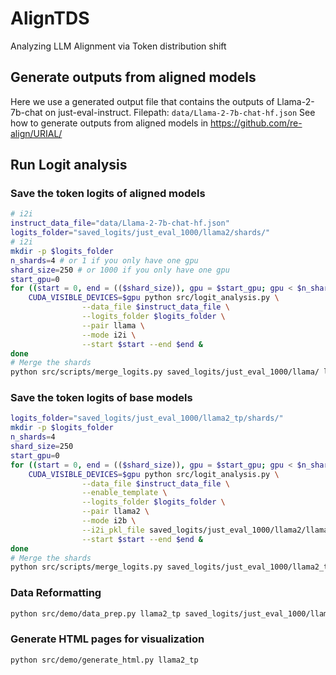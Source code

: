 # AlignTDS
Analyzing LLM Alignment via Token distribution shift 


## Generate outputs from aligned models 

Here we use a generated output file that contains the outputs of Llama-2-7b-chat on just-eval-instruct. 
Filepath: `data/Llama-2-7b-chat-hf.json`
See how to generate outputs from aligned models in https://github.com/re-align/URIAL/

## Run Logit analysis 

### Save the token logits of aligned models 
```bash 
# i2i   
instruct_data_file="data/Llama-2-7b-chat-hf.json"
logits_folder="saved_logits/just_eval_1000/llama2/shards/"
# i2i
mkdir -p $logits_folder 
n_shards=4 # or 1 if you only have one gpu
shard_size=250 # or 1000 if you only have one gpu
start_gpu=0
for ((start = 0, end = (($shard_size)), gpu = $start_gpu; gpu < $n_shards+$start_gpu; start += $shard_size, end += $shard_size, gpu++)); do
    CUDA_VISIBLE_DEVICES=$gpu python src/logit_analysis.py \
                --data_file $instruct_data_file \
                --logits_folder $logits_folder \
                --pair llama \
                --mode i2i \
                --start $start --end $end &  
done
# Merge the shards
python src/scripts/merge_logits.py saved_logits/just_eval_1000/llama/ llama i2i
```


### Save the token logits of base models
```bash 
logits_folder="saved_logits/just_eval_1000/llama2_tp/shards/"
mkdir -p $logits_folder
n_shards=4
shard_size=250
start_gpu=0
for ((start = 0, end = (($shard_size)), gpu = $start_gpu; gpu < $n_shards+$start_gpu; start += $shard_size, end += $shard_size, gpu++)); do
    CUDA_VISIBLE_DEVICES=$gpu python src/logit_analysis.py \
                --data_file $instruct_data_file \
                --enable_template \
                --logits_folder $logits_folder \
                --pair llama2 \
                --mode i2b \
                --i2i_pkl_file saved_logits/just_eval_1000/llama2/llama2-i2i.pkl \
                --start $start --end $end & 
done
# Merge the shards
python src/scripts/merge_logits.py saved_logits/just_eval_1000/llama2_tp/ llama2 i2b
```


### Data Reformatting
```bash 
python src/demo/data_prep.py llama2_tp saved_logits/just_eval_1000/llama2/llama2-i2i.pkl saved_logits/just_eval_1000/llama2_tp/llama2-i2b.pkl
```


### Generate HTML pages for visualization
```bash
python src/demo/generate_html.py llama2_tp
```
